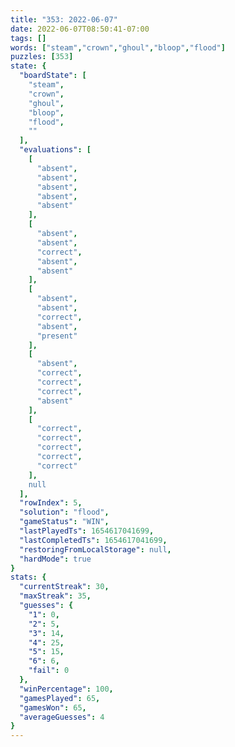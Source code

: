 ```yaml
---
title: "353: 2022-06-07"
date: 2022-06-07T08:50:41-07:00
tags: []
words: ["steam","crown","ghoul","bloop","flood"]
puzzles: [353]
state: {
  "boardState": [
    "steam",
    "crown",
    "ghoul",
    "bloop",
    "flood",
    ""
  ],
  "evaluations": [
    [
      "absent",
      "absent",
      "absent",
      "absent",
      "absent"
    ],
    [
      "absent",
      "absent",
      "correct",
      "absent",
      "absent"
    ],
    [
      "absent",
      "absent",
      "correct",
      "absent",
      "present"
    ],
    [
      "absent",
      "correct",
      "correct",
      "correct",
      "absent"
    ],
    [
      "correct",
      "correct",
      "correct",
      "correct",
      "correct"
    ],
    null
  ],
  "rowIndex": 5,
  "solution": "flood",
  "gameStatus": "WIN",
  "lastPlayedTs": 1654617041699,
  "lastCompletedTs": 1654617041699,
  "restoringFromLocalStorage": null,
  "hardMode": true
}
stats: {
  "currentStreak": 30,
  "maxStreak": 35,
  "guesses": {
    "1": 0,
    "2": 5,
    "3": 14,
    "4": 25,
    "5": 15,
    "6": 6,
    "fail": 0
  },
  "winPercentage": 100,
  "gamesPlayed": 65,
  "gamesWon": 65,
  "averageGuesses": 4
}
---
```


<!-- more -->
